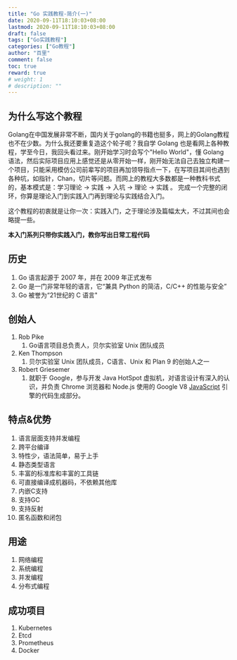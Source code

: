```yaml
---
title: "Go 实践教程-简介(一)"
date: 2020-09-11T18:10:03+08:00
lastmod: 2020-09-11T18:10:03+08:00
draft: false
tags: ["Go实践教程"]
categories: ["Go教程"]
author: "百里"
comment: false
toc: true
reward: true
# weight: 1
# description: ""
---
```




## 为什么写这个教程

Golang在中国发展非常不断，国内关于golang的书籍也挺多，网上的Golang教程也不在少数。为什么我还要重复造这个轮子呢？我自学 Golang 也是看网上各种教程，学至今日，我回头看过来。刚开始学习时会写个"Hello World"，懂 Golang 语法，然后实际项目应用上感觉还是从零开始一样，刚开始无法自己去独立构建一个项目，只能采用模仿公司前辈写的项目再加领导指点一下，在写项目其间也遇到各种坑，如指针，Chan，切片等问题。而网上的教程大多数都是一种教科书式的，基本模式是：学习理论 -> 实践 -> 入坑 -> 理论 -> 实践 。 完成一个完整的闭环，你算是理论入门到实践入门再到理论与实践结合入门。

这个教程的初衷就是让你一次：实践入门，之于理论涉及篇幅太大，不过其间也会略提一些。

**本入门系列只带你实践入门，教你写出日常工程代码**



##  历史

1. Go 语言起源于 2007 年，并在 2009 年正式发布
2. Go 是一门非常年轻的语言，它“兼具 Python 的简洁，C/C++ 的性能与安全”
3. Go 被誉为“21世纪的 C 语言"

##  创始人

1. Rob Pike
   1. Go语言项目总负责人，贝尔实验室 Unix 团队成员
2. Ken Thompson
   1. 贝尔实验室 Unix 团队成员，C语言、Unix 和 Plan 9 的创始人之一
3. Robert Griesemer
   1. 就职于 Google，参与开发 Java HotSpot 虚拟机，对语言设计有深入的认识，并负责 Chrome 浏览器和 Node.js 使用的 Google V8 [JavaScript](http://c.biancheng.net/js/) 引擎的代码生成部分。

## 特点&优势

1. 语言层面支持并发编程
2. 跨平台编译
3. 特性少，语法简单，易于上手
4. 静态类型语言
5. 丰富的标准库和丰富的工具链
6. 可直接编译成机器码，不依赖其他库
7. 内嵌C支持
8. 支持GC
9. 支持反射
10. 匿名函数和闭包

## 用途

1. 网络编程
2. 系统编程
3. 并发编程
4. 分布式编程

## 成功项目

1. Kubernetes
2. Etcd
3. Prometheus
4. Docker



